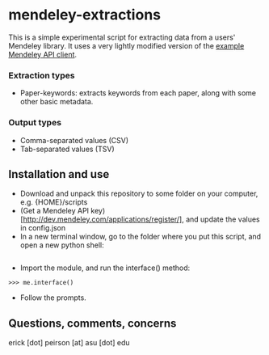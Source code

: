 mendeley-extractions
====================

This is a simple experimental script for extracting data from a users' Mendeley library. It uses a very lightly modified version of the [example Mendeley API client](https://github.com/Mendeley/mendeley-oapi-example).

### Extraction types
* Paper-keywords: extracts keywords from each paper, along with some other basic metadata.

### Output types
* Comma-separated values (CSV)
* Tab-separated values (TSV)

Installation and use
--------------------

* Download and unpack this repository to some folder on your computer, e.g. {HOME}/scripts
* (Get a Mendeley API key)[http://dev.mendeley.com/applications/register/], and update the values in config.json
* In a new terminal window, go to the folder where you put this script, and open a new python shell:

```$ python
```

* Import the module, and run the interface() method:

```>>> import mendeley_extractions as me
>>> me.interface()
```

* Follow the prompts.

Questions, comments, concerns
--------------------
erick [dot] peirson [at] asu [dot] edu



